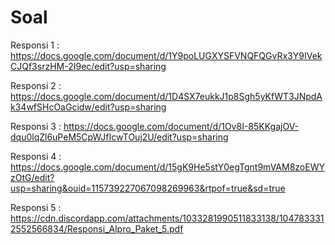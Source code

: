 # Soal
Responsi 1 : https://docs.google.com/document/d/1Y9poLUGXYSFVNQFQGvRx3Y9IVekCJQf3srzHM-2I9ec/edit?usp=sharing

Responsi 2 : https://docs.google.com/document/d/1D4SX7eukkJ1p8Sgh5yKfWT3JNpdAk34wfSHcOaGcidw/edit?usp=sharing

Responsi 3 : https://docs.google.com/document/d/1Ov8I-85KKgajOV-dqu0lqZl6uPeM5CpWJfIcwTOuj2U/edit?usp=sharing

Responsi 4 : https://docs.google.com/document/d/15gK9He5stY0egTgnt9mVAM8zoEWYzOtG/edit?usp=sharing&ouid=115739227067098269963&rtpof=true&sd=true

Responsi 5 : https://cdn.discordapp.com/attachments/1033281990511833138/1047833312552566834/Responsi_Alpro_Paket_5.pdf
